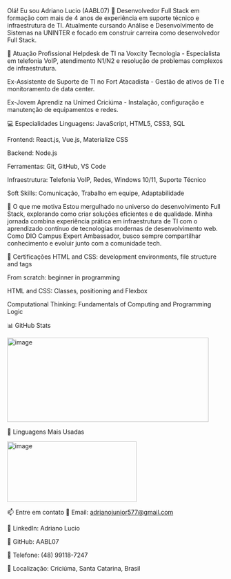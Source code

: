 Olá! Eu sou Adriano Lucio (AABL07) 👋
Desenvolvedor Full Stack em formação com mais de 4 anos de experiência em suporte técnico e infraestrutura de TI. Atualmente cursando Análise e Desenvolvimento de Sistemas na UNINTER e focado em construir carreira como desenvolvedor Full Stack.

🏢 Atuação Profissional
Helpdesk de TI na Voxcity Tecnologia - Especialista em telefonia VoIP, atendimento N1/N2 e resolução de problemas complexos de infraestrutura.

Ex-Assistente de Suporte de TI no Fort Atacadista - Gestão de ativos de TI e monitoramento de data center.

Ex-Jovem Aprendiz na Unimed Criciúma - Instalação, configuração e manutenção de equipamentos e redes.

💻 Especialidades
Linguagens: JavaScript, HTML5, CSS3, SQL

Frontend: React.js, Vue.js, Materialize CSS

Backend: Node.js

Ferramentas: Git, GitHub, VS Code

Infraestrutura: Telefonia VoIP, Redes, Windows 10/11, Suporte Técnico

Soft Skills: Comunicação, Trabalho em equipe, Adaptabilidade

🚀 O que me motiva
Estou mergulhado no universo do desenvolvimento Full Stack, explorando como criar soluções eficientes e de qualidade. Minha jornada combina experiência prática em infraestrutura de TI com o aprendizado contínuo de tecnologias modernas de desenvolvimento web. Como DIO Campus Expert Ambassador, busco sempre compartilhar conhecimento e evoluir junto com a comunidade tech.

🎯 Certificações
HTML and CSS: development environments, file structure and tags

From scratch: beginner in programming

HTML and CSS: Classes, positioning and Flexbox

Computational Thinking: Fundamentals of Computing and Programming Logic

📊 GitHub Stats


<img width="467" height="195" alt="image" src="https://github.com/user-attachments/assets/83f26f3c-e7f0-4893-a898-a1d43709ec29" />



🧠 Linguagens Mais Usadas


<img width="300" height="140" alt="image" src="https://github.com/user-attachments/assets/cd7c8cc6-8e05-4308-a940-7ac66d3b225b" />


📫 Entre em contato
📧 Email: adrianojunior577@gmail.com

💼 LinkedIn: Adriano Lucio

🐙 GitHub: AABL07

📱 Telefone: (48) 99118-7247

📍 Localização: Criciúma, Santa Catarina, Brasil
